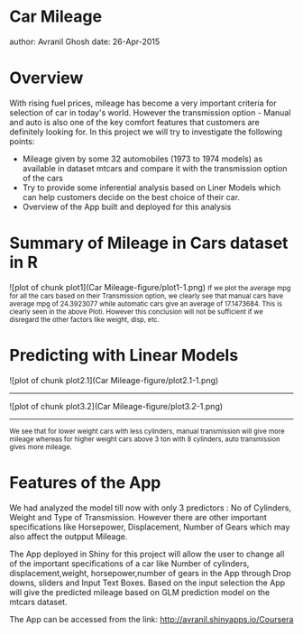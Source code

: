 Car Mileage
========================================================
author: Avranil Ghosh
date: 26-Apr-2015

Overview
========================================================

With rising fuel prices, mileage has become a very important criteria for selection of car in today's world. However the transmission option - Manual and 
auto is also one of the key comfort features that customers are definitely looking for. In this project we will try to investigate the following points:

- Mileage given by some 32 automobiles (1973 to 1974 models) as available in dataset mtcars and compare it with the transmission option of the cars 
- Try to provide some inferential analysis based on Liner Models which can help customers decide on the best choice of their car. 
- Overview of the App built and deployed for this analysis



Summary of Mileage in Cars dataset in R
========================================================




![plot of chunk plot1](Car Mileage-figure/plot1-1.png) 
<small>
If we plot the average mpg for all the cars based on their Transmission option, we clearly see that manual cars have average mpg of 24.3923077 while 
automatic cars give an average of 17.1473684. This is clearly seen in the above Ploti. However this conclusion will not be sufficient if we disregard the other factors like weight, disp, etc.</small>

Predicting with Linear Models
========================================================







![plot of chunk plot2.1](Car Mileage-figure/plot2.1-1.png) 

***

![plot of chunk plot3.2](Car Mileage-figure/plot3.2-1.png) 

***

<small>
We see that for lower weight cars with less cylinders, manual transmission will give more mileage whereas for higher weight cars above 3 ton with 8 
cylinders, auto transmission gives more mileage.</small>


Features of the App
=======================

We had analyzed the model till now with only 3 predictors : No of Cylinders, Weight and Type of Transmission.
However there are other important specifications like Horsepower, Displacement, Number of Gears which may also affect the outpput Mileage.

The App deployed in Shiny for this project will allow the user to change all of the important specifications of a car like Number of cylinders, 
displacement,weight, horsepower,number of gears in the App through Drop downs, sliders and Input Text Boxes. Based on the input selection the App will give 
the predicted mileage based on GLM prediction model on the mtcars dataset.

The App can be accessed from the link:
http://avranil.shinyapps.io/Coursera
